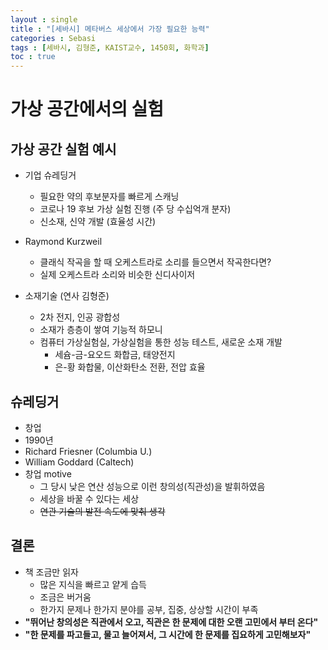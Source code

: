 ```yaml
---
layout : single
title : "[세바시] 메타버스 세상에서 가장 필요한 능력"
categories : Sebasi
tags : [세바시, 김형준, KAIST교수, 1450회, 화학과]
toc : true
---
```




# 가상 공간에서의 실험



## 가상 공간 실험 예시

* 기업 슈레딩거
  - 필요한 약의 후보분자를 빠르게 스캐닝
  - 코로나 19 후보 가상 실험 진행 (주 당 수십억개 분자)
  - 신소재, 신약 개발 (효율성 시간)

* Raymond Kurzweil
  - 클래식 작곡을 할 때 오케스트라로 소리를 들으면서 작곡한다면?
  - 실제 오케스트라 소리와 비슷한 신디사이저
* 소재기술 (연사 김형준)
  * 2차 전지, 인공 광합성
  * 소재가 층층이 쌓여 기능적 하모니
  * 컴퓨터 가상실험실, 가상실험을 통한 성능 테스트, 새로운 소재 개발
    * 세슘-금-요오드 화합금, 태양전지
    * 은-황 화합물, 이산화탄소 전환, 전압 효율

## 슈레딩거

*  창업
  * 1990년
  * Richard Friesner (Columbia U.)
  * William Goddard (Caltech)
* 창업 motive
  * 그 당시 낮은 연산 성능으로 이런 창의성(직관성)을 발휘하였음
  * 세상을 바꿀 수 있다는 세상
  * ~~연관 기술의 발전 속도에 맞춰 생각~~

## 결론

* 책 조금만 읽자
  * 많은 지식을 빠르고 얕게 습득
  * 조금은 버거움
  * 한가지 문제나 한가지 분야를 공부, 집중, 상상할 시간이 부족
* **"뛰어난 창의성은 직관에서 오고, 직관은 한 문제에 대한 오랜 고민에서 부터 온다"**
* **"한 문제를 파고들고, 물고 늘어져서, 그 시간에 한 문제를 집요하게 고민해보자"**